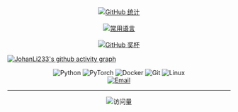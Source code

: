 <div align="center">  
    <a href="https://github.com/JohanLi233">  
        <img src="https://github-readme-stats.vercel.app/api?username=JohanLi233&show_icons=true&theme=radical" alt="GitHub 统计" style="max-width:100%;">  
    </a>  
    <br><br>  
    <a href="https://github.com/anuraghazra/github-readme-stats">  
        <img src="https://github-readme-stats.vercel.app/api/top-langs/?username=JohanLi233&layout=compact&theme=radical&hide_border=true" alt="常用语言" style="max-width:100%;">  
    </a>  
    <br><br>
    <a href="https://github.com/JohanLi233?tab=repositories">
        <img src="https://github-profile-trophy.vercel.app/?username=JohanLi233&theme=radical&column=9&margin-w=15" alt="GitHub 奖杯" style="max-width:100%;">
    </a>
</div>

[![JohanLi233's github activity graph](https://github-readme-activity-graph.vercel.app/graph?username=JohanLi233&theme=tokyo-night)](https://github.com/ashutosh00710/github-readme-activity-graph)

<div align="center">
    <img src="https://img.shields.io/badge/-Python-3776AB?logo=python&logoColor=white&style=for-the-badge" alt="Python">
    <img src="https://img.shields.io/badge/-PyTorch-EE4C2C?logo=pytorch&logoColor=white&style=for-the-badge" alt="PyTorch">
    <img src="https://img.shields.io/badge/-Docker-2496ED?logo=docker&logoColor=white&style=for-the-badge" alt="Docker">
    <img src="https://img.shields.io/badge/-Git-F05032?logo=git&logoColor=white&style=for-the-badge" alt="Git">
    <img src="https://img.shields.io/badge/-Linux-FCC624?logo=linux&logoColor=black&style=for-the-badge" alt="Linux">
</div>

<div align="center">
    <a href="mailto:li_zhonghan@qq.com">
        <img src="https://img.shields.io/badge/-Email-D14836?logo=gmail&logoColor=white&style=for-the-badge" alt="Email">
    </a>
</div>

---

<div align="center">
    <img src="https://komarev.com/ghpvc/?username=JohanLi233&color=blueviolet&style=flat-square" alt="访问量">
</div>
